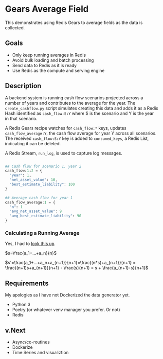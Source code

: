 # Gears Average Field

This demonstrates using Redis Gears to average fields as the data is collected.

## Goals

* Only keep running averages in Redis
* Avoid bulk loading and batch processing
* Send data to Redis as it is ready
* Use Redis as the compute and serving engine

## Description

A backend system is running cash flow scenarios projected across a number of
years and contributes to the average for the year. The `create_cashflow.py`
script simulates creating this data and adds it as a Redis Hash identified as
`cash_flow:S:Y` where S is the scenario and Y is the year in that scenario.

A Redis Gears recipe watches for `cash_flow:*` keys, updates
`cash_flow_average:Y`, the cash flow average for year Y across all scenarios.
The received `cash_flow:S:Y` key is added to `consumed_keys`, a Redis List,
indicating it can be deleted. 

A Redis Stream, `run_log`, is used to capture log messages.

```python

## Cash flow for scenario 1, year 2
cash_flow:1:2 = {
  "year": 1,
  "net_asset_value": 10,
  "best_estimate_liability": 100
}

## Average cash flow for year 1
cash_flow_average:1 = {
  "n": 1
  "avg_net_asset_value": 9
  "avg_best_estimate_liability": 90
}
```

### Calculating a Running Average

Yes, I had to [look this up](https://math.stackexchange.com/questions/22348/how-to-add-and-subtract-values-from-an-average).

$s=\frac{a_1+...+a_n}{n}$

$s'=\frac{a_1+...+a_n+a_{n+1}}{n+1}=\frac{(n*s)+a_{n+1}}{n+1} = \frac{(n+1)s+a_{n+1}}{n+1} - \frac{s}{n+1} = s + \frac{a_{n+1}-s}{n+1}$

## Requirements

My apologies as I have not Dockerized the data generator yet.

* Python 3
* Poetry (or whatever venv manager you prefer. Or not)
* Redis

## v.Next

* Async/co-routines
* Dockerize
* Time Series and visualiztion
